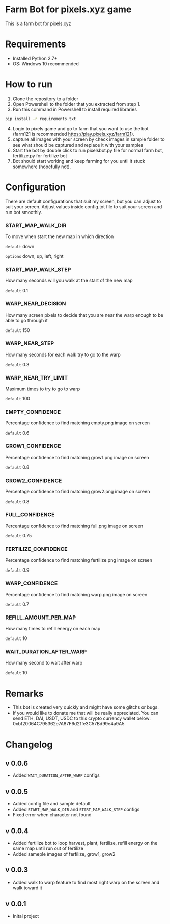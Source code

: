 # Farm Bot for pixels.xyz game
This is a farm bot for pixels.xyz

# Requirements
- Installed Python 2.7+
- OS: Windows 10 recommended

# How to run
1. Clone the repository to a folder
2. Open Powershell to the folder that you extracted from step 1.
3. Run this command in Powershell to install required libraries
```bash
pip install -r requirements.txt
```

4. Login to pixels game and go to farm that you want to use the bot (farm121 is recommended https://play.pixels.xyz/farm121).
5. capture all images with your screen by check images in sample folder to see what should be captured and replace it with your samples
6. Start the bot by double click to run pixelsbot.py file for normal farm bot,
   fertilize.py for fertilize bot
7. Bot should start working and keep farming for you until it stuck somewhere (hopefully not).

# Configuration
There are default configurations that suit my screen, but you can adjust to suit your screen.
Adjust values inside config.txt file to suit your screen and run bot smoothly.

### START_MAP_WALK_DIR

   To move when start the new map in which direction
   
   `default` down
   
   `options` down, up, left, right
   
### START_MAP_WALK_STEP

   How many seconds will you walk at the start of the new map
   
   `default` 0.1
   
### WARP_NEAR_DECISION

   How many screen pixels to decide that you are near the warp enough to be able to go through it
   
   `default` 150
      
### WARP_NEAR_STEP

   How many seconds for each walk try to go to the warp
   
   `default` 0.3
      
### WARP_NEAR_TRY_LIMIT

   Maximum times to try to go to warp
   
   `default` 100
      
### EMPTY_CONFIDENCE

   Percentage confidence to find matching empty.png image on screen
   
   `default` 0.6
         
### GROW1_CONFIDENCE

   Percentage confidence to find matching grow1.png image on screen
   
   `default` 0.8
         
### GROW2_CONFIDENCE

   Percentage confidence to find matching grow2.png image on screen
   
   `default` 0.8
         
### FULL_CONFIDENCE

   Percentage confidence to find matching full.png image on screen
   
   `default` 0.75
   
### FERTILIZE_CONFIDENCE

   Percentage confidence to find matching fertilize.png image on screen
   
   `default` 0.9
      
### WARP_CONFIDENCE

   Percentage confidence to find matching warp.png image on screen
   
   `default` 0.7
      
### REFILL_AMOUNT_PER_MAP

   How many times to refill energy on each map
   
   `default` 10
      
### WAIT_DURATION_AFTER_WARP

   How many second to wait after warp
   
   `default` 10

# Remarks
- This bot is created very quickly and might have some glitchs or bugs.
- If you would like to donate me that will be really appreciated. You can send ETH, DAI, USDT, USDC to this crypto currency wallet below:
  0xbf20064C795362e7A87F6d21fe3C57Bd99e4a9A5

# Changelog
## v 0.0.6
+ Added `WAIT_DURATION_AFTER_WARP` configs

## v 0.0.5
+ Added config file and sample default
+ Added `START_MAP_WALK_DIR` and `START_MAP_WALK_STEP` configs
+ Fixed error when character not found

## v 0.0.4
+ Added fertilize bot to loop harvest, plant, fertilize, refill energy on the same map until run out of fertilize
+ Added sameple images of fertilize, grow1, grow2

## v 0.0.3
+ Added walk to warp feature to find most right warp on the screen and walk toward it

## v 0.0.1
+ Inital project
